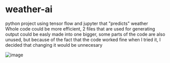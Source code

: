 # weather-ai
python project using tensor flow and jupyter that "predicts" weather   
Whole code could be more efficient, 2 files that are used for generating output could be easly made into one bigger, some parts of the code are also unused, but because of the fact that the code worked fine when I tried it, I decided that changing it would be unnecesary  

![image](https://github.com/wojciech-baraniak/weather-ai/assets/62776667/55d5e317-1b65-463b-a72b-ea41abd9c1dc)
